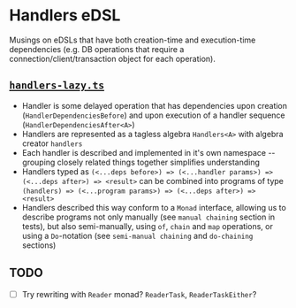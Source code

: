 # Handlers eDSL

Musings on eDSLs that have both creation-time and execution-time dependencies (e.g. DB operations that require a connection/client/transaction object for each operation).

## [`handlers-lazy.ts`](/src/edsl/handlers-edsl/handlers-lazy.ts)

- Handler is some delayed operation that has dependencies upon creation (`HandlerDependenciesBefore`) and upon execution of a handler sequence (`HandlerDependenciesAfter<A>`)
- Handlers are represented as a tagless algebra `Handlers<A>` with algebra creator `handlers`
- Each handler is described and implemented in it's own namespace -- grouping closely related things together simplifies understanding
- Handlers typed as `(<...deps before>) => (<...handler params>) => (<...deps after>) => <result>` can be combined into programs of type `(handlers) => (<...program params>) => (<...deps after>) => <result>`
- Handlers described this way conform to a `Monad` interface, allowing us to describe programs not only manually (see `manual chaining` section in tests), but also semi-manually, using `of`, `chain` and `map` operations, or using a `Do`-notation (see `semi-manual chaining` and `do-chaining` sections)

## TODO

- [ ] Try rewriting with `Reader` monad? `ReaderTask`, `ReaderTaskEither`?
